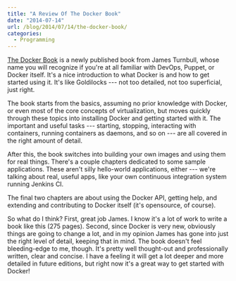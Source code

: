 ```yaml
---
title: "A Review Of The Docker Book"
date: "2014-07-14"
url: /blog/2014/07/14/the-docker-book/
categories:
  - Programming
---
```


[The Docker Book](http://www.dockerbook.com/) is a newly published book from
James Turnbull, whose name you will recognize if you're at all familiar with
DevOps, Puppet, or Docker itself. It's a nice introduction to what Docker is and
how to get started using it. It's like Goldilocks --- not too detailed, not too
superficial, just right.

The book starts from the basics, assuming no prior knowledge with Docker, or
even most of the core concepts of virtualization, but moves quickly through
these topics into installing Docker and getting started with it. The important
and useful tasks --- starting, stopping, interacting with containers, running
containers as daemons, and so on --- are all covered in the right amount of
detail.

After this, the book switches into building your own images and using them for
real things. There's a couple chapters dedicated to some sample applications.
These aren't silly hello-world applications, either --- we're talking about
real, useful apps, like your own continuous integration system running Jenkins CI.

The final two chapters are about using the Docker API, getting help, and
extending and contributing to Docker itself (it's opensource, of course).

So what do I think? First, great job James. I know it's a lot of work to write a
book like this (275 pages). Second, since Docker is very new, obviously things
are going to change a lot, and in my opinion James has gone into just the right
level of detail, keeping that in mind. The book doesn't feel bleeding-edge to
me, though. It's pretty well thought-out and professionally written, clear and
concise. I have a feeling it will get a lot deeper and more detailed in future
editions, but right now it's a great way to get started with Docker!


